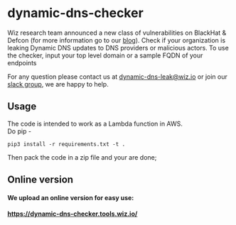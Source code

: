 # dynamic-dns-checker
Wiz research team announced a new class of vulnerabilities on BlackHat & Defcon (for more information go to our [blog](https://duckduckgo.com)). Check if your organization is leaking Dynamic DNS updates to DNS providers or malicious actors. To use the checker, input your top level domain or a sample FQDN of your endpoints

For any question please contact us at [dynamic-dns-leak@wiz.io](mailto:dynamic-dns-leak@wiz.io) or join our [slack group](https://join.slack.com/t/dynamicdnsleak/shared_invite/zt-u7w6mw5d-dYn7KqY1c_z2kyfMrsSpPw), we are happy to help.


## Usage
The code is intended to work as a Lambda function in AWS.  
Do pip - 
```
pip3 install -r requirements.txt -t .
```
Then pack the code in a zip file and your are done;

## Online version
#### We upload an online version for easy use:
#### https://dynamic-dns-checker.tools.wiz.io/